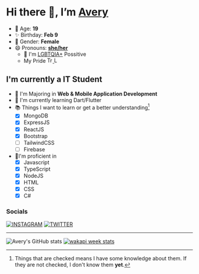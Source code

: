 # Hi there 👋, I’m [Avery][pronounspage]

- 🌸 Age: **19**
- ✨ Birthday: **Feb 9**
- 🎨 Gender: **Female**
- 😄 Pronouns: **[she/her][pronouns-definitions]**
  - 🌈 I'm [LGBTQIA+][lgbt-foundation] Possitive
  - <div class="Flags">
      <span>My Pride</span>
      <a href="https://en.pronouns.page/dictionary/terminology#transgender">
        <img src="https://pronouns.page/flags/Transgender.png" alt="Transgender Flag" height="15px"/>
      </a>
      <a href="https://en.pronouns.page/dictionary/terminology#lesbian">
      <img src="https://pronouns.page/flags/Lesbian.png" alt="Lesbian Flag" height="15px"/>
      </a>
    </div>

## I'm currently a IT Student

- 📌 I'm Majoring in **Web & Mobile Application Development**
- 🌱 I'm currently learning Dart/Flutter
- 📚 Things I want to learn or get a better understanding[^1]
  - [x] MongoDB
  - [x] ExpressJS
  - [x] ReactJS
  - [x] Bootstrap
  - [ ] TailwindCSS
  - [ ] Firebase
- 🎉I'm proficient in
  - [x] Javascript
  - [x] TypeScript
  - [x] NodeJS
  - [x] HTML
  - [x] CSS
  - [x] C#

### Socials

[![INSTAGRAM](https://img.shields.io/badge/Instagram-E4405F?style=for-the-badge&logo=instagram&logoColor=white)][instagram-link]
[![TWITTER](https://img.shields.io/badge/Twitter-1DA1F2?style=for-the-badge&logo=twitter&logoColor=white)][twitter-link]

---

![Avery's GitHub stats](https://github-readme-stats.vercel.app/api?username=Averyyyyyyyy&show_icons=true&theme=vue-dark)
[![wakapi week stats](https://github-readme-stats.vercel.app/api/wakatime?username=Averyyyyyyyy&api_domain=wakapi.dev&bg_color=2D3748&title_color=2F855A&icon_color=2F855A&text_color=ffffff&custom_title=Wakapi%20Week%20Stats&layout=compact)][wakatime-profile]

[^1]:
    Things that are checked means I have some knowledge about them.
    If they are not checked, I don't know them **yet**.

[//]: <> (Links)

[wakatime-profile]: https://wakatime.com/@Averyyyyyyyy
[pronouns-definitions]: https://en.pronouns.page/she/her
[pronounspage]: https://pronouns.page/@cattgirlava
[lgbt-foundation]: https://lgbt.foundation/
[twitter-link]: https://twitter.com/cattgirlava
[instagram-link]: https://instagram.com/cattgirlava
[alexandres-badge-repo]: https://github.com/alexandresanlim/Badges4-README.md-Profile
